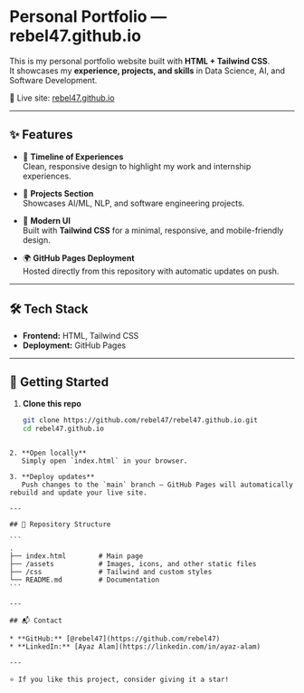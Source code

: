 # Personal Portfolio — rebel47.github.io

This is my personal portfolio website built with **HTML + Tailwind CSS**.  
It showcases my **experience, projects, and skills** in Data Science, AI, and Software Development.  

🔗 Live site: [rebel47.github.io](https://rebel47.github.io)

---

## ✨ Features

- 📌 **Timeline of Experiences**  
  Clean, responsive design to highlight my work and internship experiences.  

- 💼 **Projects Section**  
  Showcases AI/ML, NLP, and software engineering projects.  

- 🎨 **Modern UI**  
  Built with **Tailwind CSS** for a minimal, responsive, and mobile-friendly design.  

- 🌍 **GitHub Pages Deployment**  
  Hosted directly from this repository with automatic updates on push.  

---

## 🛠️ Tech Stack

- **Frontend:** HTML, Tailwind CSS  
- **Deployment:** GitHub Pages  

---

## 🚀 Getting Started

1. **Clone this repo**
   ```bash
   git clone https://github.com/rebel47/rebel47.github.io.git
   cd rebel47.github.io
````

2. **Open locally**
   Simply open `index.html` in your browser.

3. **Deploy updates**
   Push changes to the `main` branch — GitHub Pages will automatically rebuild and update your live site.

---

## 📂 Repository Structure

```
.
├── index.html        # Main page
├── /assets           # Images, icons, and other static files
├── /css              # Tailwind and custom styles
└── README.md         # Documentation
```

---

## 📬 Contact

* **GitHub:** [@rebel47](https://github.com/rebel47)
* **LinkedIn:** [Ayaz Alam](https://linkedin.com/in/ayaz-alam)

---

⭐ If you like this project, consider giving it a star!

